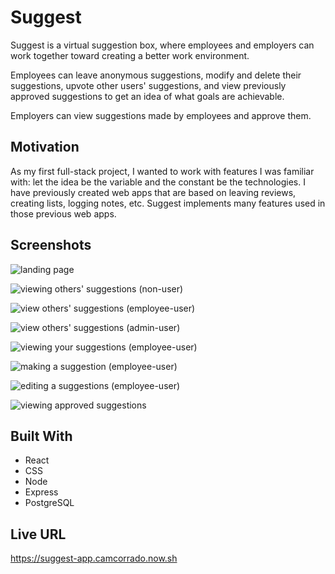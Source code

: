 # Suggest

Suggest is a virtual suggestion box, where employees and employers can work together toward creating a better work environment. 

Employees can leave anonymous suggestions, modify and delete their suggestions, upvote other users' suggestions, and view previously approved suggestions to get an idea of what goals are achievable.

Employers can view suggestions made by employees and approve them.

## Motivation

As my first full-stack project, I wanted to work with features I was familiar with: let the idea be the variable and the constant be the technologies. I have previously created web apps that are based on leaving reviews, creating lists, logging notes, etc. Suggest implements many features used in those previous web apps.

## Screenshots

![landing page](https://i.imgur.com/mhKyavp.png)

![viewing others' suggestions (non-user)](https://i.imgur.com/GnrPItm.png)

![view others' suggestions (employee-user)](https://i.imgur.com/33rJ673.png)

![view others' suggestions (admin-user)](https://i.imgur.com/o06PGqy.png)

![viewing your suggestions (employee-user)](https://i.imgur.com/a6IJH8D.png)

![making a suggestion (employee-user)](https://i.imgur.com/Hr2MNqk.png)

![editing a suggestions (employee-user)](https://i.imgur.com/M5LwFok.png)

![viewing approved suggestions](https://i.imgur.com/efVg2Nv.png)

## Built With

* React
* CSS
* Node
* Express
* PostgreSQL

## Live URL

https://suggest-app.camcorrado.now.sh
